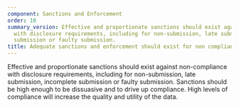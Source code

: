 ```yaml
---
component: Sanctions and Enforcement
order: 10
summary_version: Effective and proportionate sanctions should exist against non-compliance
  with disclosure requirements, including for non-submission, late submission, incomplete
  submission or faulty submission.
title: Adequate sanctions and enforcement should exist for non compliance
---
```


Effective and proportionate sanctions should exist against non-compliance with disclosure requirements, including for non-submission, late submission, incomplete submission or faulty submission. Sanctions should be high enough to be dissuasive and to drive up compliance. High levels of compliance will increase the quality and utility of the data.